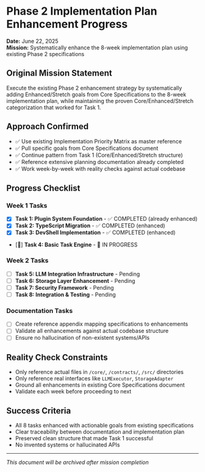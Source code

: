 # Phase 2 Implementation Plan Enhancement Progress
**Date:** June 22, 2025  
**Mission:** Systematically enhance the 8-week implementation plan using existing Phase 2 specifications

## Original Mission Statement
Execute the existing Phase 2 enhancement strategy by systematically adding Enhanced/Stretch goals from Core Specifications to the 8-week implementation plan, while maintaining the proven Core/Enhanced/Stretch categorization that worked for Task 1.

## Approach Confirmed
- ✅ Use existing Implementation Priority Matrix as master reference
- ✅ Pull specific goals from Core Specifications document  
- ✅ Continue pattern from Task 1 (Core/Enhanced/Stretch structure)
- ✅ Reference extensive planning documentation already completed
- ✅ Work week-by-week with reality checks against actual codebase

## Progress Checklist

### Week 1 Tasks
- [x] **Task 1: Plugin System Foundation** - ✅ COMPLETED (already enhanced)
- [x] **Task 2: TypeScript Migration** - ✅ COMPLETED (enhanced)
- [x] **Task 3: DevShell Implementation** - ✅ COMPLETED (enhanced)
- [🎯] **Task 4: Basic Task Engine** - 🔄 IN PROGRESS

### Week 2 Tasks  
- [ ] **Task 5: LLM Integration Infrastructure** - Pending
- [ ] **Task 6: Storage Layer Enhancement** - Pending
- [ ] **Task 7: Security Framework** - Pending
- [ ] **Task 8: Integration & Testing** - Pending

### Documentation Tasks
- [ ] Create reference appendix mapping specifications to enhancements
- [ ] Validate all enhancements against actual codebase structure
- [ ] Ensure no hallucination of non-existent systems/APIs

## Reality Check Constraints
- Only reference actual files in `/core/`, `/contracts/`, `/src/` directories
- Only reference real interfaces like `LLMExecutor`, `StorageAdapter` 
- Ground all enhancements in existing Core Specifications document
- Validate each week before proceeding to next

## Success Criteria
- All 8 tasks enhanced with actionable goals from existing specifications
- Clear traceability between documentation and implementation plan
- Preserved clean structure that made Task 1 successful
- No invented systems or hallucinated APIs

---
*This document will be archived after mission completion*